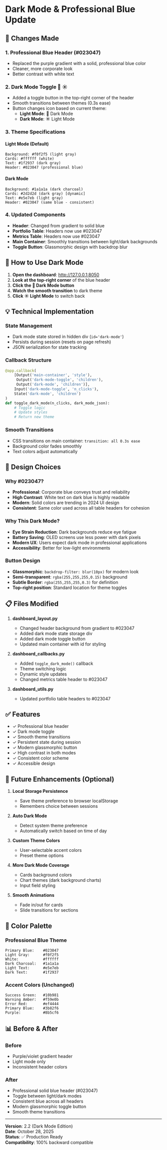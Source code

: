 # Dark Mode & Professional Blue Update

## 🎨 Changes Made

### 1. **Professional Blue Header** (#023047)
- Replaced the purple gradient with a solid, professional blue color
- Cleaner, more corporate look
- Better contrast with white text

### 2. **Dark Mode Toggle** 🌙 ☀️
- Added a toggle button in the top-right corner of the header
- Smooth transitions between themes (0.3s ease)
- Button changes icon based on current theme:
  - **Light Mode**: 🌙 Dark Mode
  - **Dark Mode**: ☀️ Light Mode

### 3. **Theme Specifications**

#### Light Mode (Default)
```
Background: #f0f2f5 (light gray)
Cards: #ffffff (white)
Text: #1f2937 (dark gray)
Header: #023047 (professional blue)
```

#### Dark Mode
```
Background: #1a1a1a (dark charcoal)
Cards: #2d2d2d (dark gray) [dynamic]
Text: #e5e7eb (light gray)
Header: #023047 (same blue - consistent)
```

### 4. **Updated Components**
- **Header**: Changed from gradient to solid blue
- **Portfolio Table**: Headers now use #023047
- **Metrics Table**: Headers now use #023047
- **Main Container**: Smoothly transitions between light/dark backgrounds
- **Toggle Button**: Glassmorphic design with backdrop blur

## 🚀 How to Use Dark Mode

1. **Open the dashboard**: http://127.0.0.1:8050
2. **Look at the top-right corner** of the blue header
3. **Click the 🌙 Dark Mode button**
4. **Watch the smooth transition** to dark theme
5. **Click ☀️ Light Mode** to switch back

## 💡 Technical Implementation

### State Management
- Dark mode state stored in hidden div (`id='dark-mode'`)
- Persists during session (resets on page refresh)
- JSON serialization for state tracking

### Callback Structure
```python
@app.callback(
    [Output('main-container', 'style'),
     Output('dark-mode-toggle', 'children'),
     Output('dark-mode', 'children')],
    Input('dark-mode-toggle', 'n_clicks'),
    State('dark-mode', 'children')
)
def toggle_dark_mode(n_clicks, dark_mode_json):
    # Toggle logic
    # Update styles
    # Return new theme
```

### Smooth Transitions
- CSS transitions on main container: `transition: all 0.3s ease`
- Background color fades smoothly
- Text colors adjust automatically

## 🎯 Design Choices

### Why #023047?
- **Professional**: Corporate blue conveys trust and reliability
- **High Contrast**: White text on dark blue is highly readable
- **Modern**: Solid colors are trending in 2024 UI design
- **Consistent**: Same color used across all table headers for cohesion

### Why This Dark Mode?
- **Eye Strain Reduction**: Dark backgrounds reduce eye fatigue
- **Battery Saving**: OLED screens use less power with dark pixels
- **Modern UX**: Users expect dark mode in professional applications
- **Accessibility**: Better for low-light environments

### Button Design
- **Glassmorphic**: `backdrop-filter: blur(10px)` for modern look
- **Semi-transparent**: `rgba(255,255,255,0.15)` background
- **Subtle Border**: `rgba(255,255,255,0.3)` for definition
- **Top-right position**: Standard location for theme toggles

## 📋 Files Modified

1. **dashboard_layout.py**
   - Changed header background from gradient to #023047
   - Added dark mode state storage div
   - Added dark mode toggle button
   - Updated main container with id for styling

2. **dashboard_callbacks.py**
   - Added `toggle_dark_mode()` callback
   - Theme switching logic
   - Dynamic style updates
   - Changed metrics table header to #023047

3. **dashboard_utils.py**
   - Updated portfolio table headers to #023047

## ✅ Features

- ✓ Professional blue header
- ✓ Dark mode toggle
- ✓ Smooth theme transitions
- ✓ Persistent state during session
- ✓ Modern glassmorphic button
- ✓ High contrast in both modes
- ✓ Consistent color scheme
- ✓ Accessible design

## 🔮 Future Enhancements (Optional)

1. **Local Storage Persistence**
   - Save theme preference to browser localStorage
   - Remembers choice between sessions

2. **Auto Dark Mode**
   - Detect system theme preference
   - Automatically switch based on time of day

3. **Custom Theme Colors**
   - User-selectable accent colors
   - Preset theme options

4. **More Dark Mode Coverage**
   - Cards background colors
   - Chart themes (dark background charts)
   - Input field styling

5. **Smooth Animations**
   - Fade in/out for cards
   - Slide transitions for sections

## 🎨 Color Palette

### Professional Blue Theme
```
Primary Blue:    #023047
Light Gray:      #f0f2f5
White:           #ffffff
Dark Charcoal:   #1a1a1a
Light Text:      #e5e7eb
Dark Text:       #1f2937
```

### Accent Colors (Unchanged)
```
Success Green:   #10b981
Warning Amber:   #f59e0b
Error Red:       #ef4444
Primary Blue:    #3b82f6
Purple:          #8b5cf6
```

## 📊 Before & After

### Before
- Purple/violet gradient header
- Light mode only
- Inconsistent header colors

### After
- Professional solid blue header (#023047)
- Toggle between light/dark modes
- Consistent blue across all headers
- Modern glassmorphic toggle button
- Smooth theme transitions

---

**Version**: 2.2 (Dark Mode Edition)  
**Date**: October 28, 2025  
**Status**: ✅ Production Ready  
**Compatibility**: 100% backward compatible

